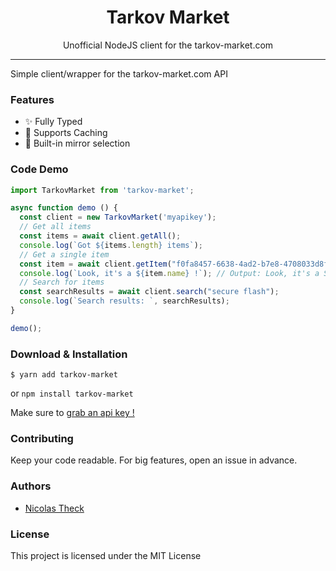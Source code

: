 <h1 align="center">Tarkov Market</h1>

<p align="center">Unofficial NodeJS client for the tarkov-market.com</p>

<hr/>

<p>
  Simple client/wrapper for the tarkov-market.com API
</p>

<h3>Features</h3>

<ul>
  <li>✨ Fully Typed</li>
  <li>💾 Supports Caching</li>
  <li>🤖 Built-in mirror selection</li>
</ul>

<h3>Code Demo</h3>

```typescript
import TarkovMarket from 'tarkov-market';

async function demo () {
  const client = new TarkovMarket('myapikey');
  // Get all items
  const items = await client.getAll();
  console.log(`Got ${items.length} items`);
  // Get a single item
  const item = await client.getItem("f0fa8457-6638-4ad2-b7e8-4708033d8f39");
  console.log(`Look, it's a ${item.name} !`); // Output: Look, it's a Secure Flash drive !
  // Search for items
  const searchResults = await client.search("secure flash");
  console.log(`Search results: `, searchResults);
}

demo();

```

<h3>Download & Installation</h3>

```shell
$ yarn add tarkov-market
```
or `npm install tarkov-market`

Make sure to [grab an api key !](https://www.patreon.com/join/tarkov_market/checkout?rid=4467043)

<h3>Contributing</h3>
Keep your code readable. For big features, open an issue in advance.

<h3>Authors</h3>
<ul>
  <li><a href="https://itsrems.com">Nicolas Theck</a></li>
</ul>

<h3>License</h3>

This project is licensed under the MIT License